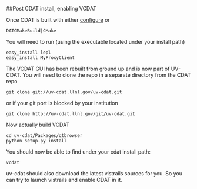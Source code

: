 ##Post CDAT install, enabling VCDAT

Once CDAT is built with either [configure](https://github.com/UV-CDAT/uvcdat/wiki/Building-CDAT) or 

    DATCMakeBuild|CMake

You will need to run (using the executable located under your install path)

    easy_install lepl
    easy_install MyProxyClient

The VCDAT GUI has been rebuilt from ground up and is now part of UV-CDAT. You will need to clone the repo in a separate directory from the CDAT repo

    git clone git://uv-cdat.llnl.gov/uv-cdat.git

or if your git port is blocked by your institution

    git clone http://uv-cdat.llnl.gov/git/uv-cdat.git

Now actually build VCDAT

    cd uv-cdat/Packages/qtbrowser
    python setup.py install

You should now be able to find under your cdat install path:

    vcdat

uv-cdat should also download the latest vistrails sources for you. So you can try to launch vistrails and enable CDAT in it.

